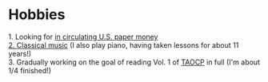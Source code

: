 <h1>Hobbies</h1>
1. Looking for <a href="https://en.wikipedia.org/wiki/Replacement_banknote>"star notes</a> in circulating U.S. paper money<br />
2. <a href="https://soundcloud.com/sschoellerstem/sets/general">Classical music</a> (I also play piano, having taken lessons for about 11 years!)<br /> 
3. Gradually working on the goal of reading Vol. 1 of <a href="https://www-cs-faculty.stanford.edu/~knuth/taocp.html">TAOCP</a> in full (I'm about 1/4 finished!)
